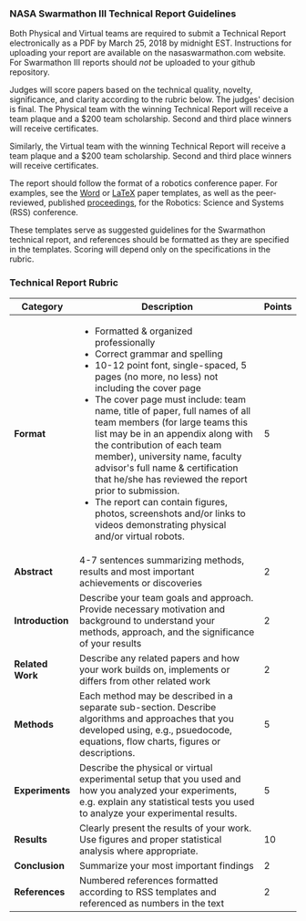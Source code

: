 ### NASA  Swarmathon III Technical Report Guidelines

Both Physical and Virtual teams are required to submit a Technical Report electronically as a PDF by March 25, 2018 by midnight EST. Instructions for uploading your report are available on the nasaswarmathon.com website. For Swarmathon III reports should *not* be uploaded to your github repository.

Judges will score papers based on the technical quality, novelty, significance, and clarity according to the rubric below. The judges' decision is final. The Physical team with the winning Technical Report will receive a team plaque and a $200 team scholarship. Second and third place winners will receive certificates.

Similarly, the Virtual team with the winning Technical Report will receive a team plaque and a $200 team scholarship. Second and third place winners will receive certificates.

The report should follow the format of a robotics conference paper. For examples, see the  [Word](http://www.roboticsconference.org/docs/paper-template-word.zip) or [LaTeX](http://www.roboticsconference.org/docs/paper-template-latex.tar.gz) paper templates, as well as the peer-reviewed, published [proceedings](http://www.roboticsproceedings.org/rss08/index.html), for the Robotics: Science and Systems (RSS) conference.

These templates serve as suggested guidelines for the Swarmathon technical report, and references should be formatted as they are specified in the templates. Scoring will depend only on the specifications in the rubric.


### Technical Report Rubric

|Category|Description|Points|
|--------|-----------|------|
|**Format**|<ul><li>Formatted & organized professionally</li><li>Correct grammar and spelling</li><li>10-12 point font, single-spaced, 5 pages (no more, no less) not including the cover page</li><li>The cover page must include: team name, title of paper, full names of all team members (for large teams this list may be in an appendix along with the contribution of each team member), university name, faculty advisor's full name & certification that he/she has reviewed the report prior to submission.</li><li>The report can contain figures, photos, screenshots and/or links to videos demonstrating physical and/or virtual robots.</li></ul>|5|
|**Abstract**|4-7 sentences summarizing methods, results and most important achievements or discoveries|2|
|**Introduction**|Describe your team goals and approach. Provide necessary motivation and background to understand your methods, approach, and the significance of your results|2|
|**Related Work**|Describe any related papers and how your work builds on, implements or differs from other related work|2|
|**Methods**|Each method may be described in a separate sub-section. Describe algorithms and approaches that you developed using, e.g., psuedocode, equations, flow charts, figures or descriptions.|5|
|**Experiments**|Describe the physical or virtual experimental setup that you used and how you analyzed your experiments, e.g. explain any statistical tests you used to analyze your experimental results.|5|
|**Results**|Clearly present the results of your work. Use figures and proper statistical analysis where appropriate.|10|
|**Conclusion**|Summarize your most important findings|2|
|**References**|Numbered references formatted according to RSS templates and referenced as numbers in the text|2|
